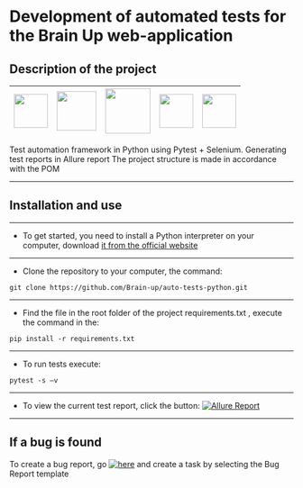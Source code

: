 # Development of automated tests for the Brain Up web-application

## Description of the project

| <img src="https://cdn.jsdelivr.net/gh/devicons/devicon/icons/python/python-original-wordmark.svg" width="60" heigh="60"/> | <img src="https://cdn.jsdelivr.net/gh/devicons/devicon/icons/pytest/pytest-original-wordmark.svg" width="70" heigh="70"/> | <img src="https://cdn.jsdelivr.net/gh/devicons/devicon/icons/git/git-original-wordmark.svg" width="80" heigh="80"/> | <img src="https://github.com/allure-framework/allure2/blob/master/.idea/icon.png" width="60" heigh="60"/> | <img src="https://cdn.jsdelivr.net/gh/devicons/devicon/icons/selenium/selenium-original.svg" width="60" heigh="60"/> |
|---------------------------------------------------------------------------------------------------------------------------|---------------------------------------------------------------------------------------------------------------------------|---------------------------------------------------------------------------------------------------------------------|-----------------------------------------------------------------------------------------------------------|----------------------------------------------------------------------------------------------------------------------|

Test automation framework in Python using Pytest + Selenium.
Generating test reports in Allure report
The project structure is made in accordance with the POM
___





## Installation and use

___

* To get started, you need to install a Python interpreter on your computer,
  download [it from the official website](https://www.python.org/downloads/)

___

* Clone the repository to your computer, the command:

```
git clone https://github.com/Brain-up/auto-tests-python.git
```

___

* Find the file in the root folder of the project requirements.txt , execute the command in
  the:

```
pip install -r requirements.txt
```

___

* To run tests execute:

```
pytest -s –v
```

___

* To view the current test report, click the button: [![Allure Report](https://img.shields.io/badge/Allure%20Report-deployed-green)](https://brain-up.github.io/auto-tests-python/)

____

## If a bug is found

To create a bug report, go  [![here](https://img.shields.io/badge/here-green)](https://github.com/Brain-up/brn/issues/new/choose) and create a task by selecting the Bug Report template
